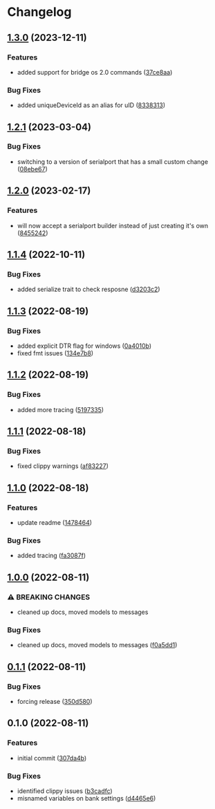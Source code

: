 # Changelog

## [1.3.0](https://github.com/beckler/pirate-midi-rs/compare/v1.2.1...v1.3.0) (2023-12-11)


### Features

* added support for bridge os 2.0 commands ([37ce8aa](https://github.com/beckler/pirate-midi-rs/commit/37ce8aa786a1a2d3af98204850807253e51c4c77))


### Bug Fixes

* added uniqueDeviceId as an alias for uID ([8338313](https://github.com/beckler/pirate-midi-rs/commit/8338313689d8ff81bb1c69b158602f0483543b07))

## [1.2.1](https://github.com/beckler/pirate-midi-rs/compare/v1.2.0...v1.2.1) (2023-03-04)


### Bug Fixes

* switching to a version of serialport that has a small custom change ([08ebe67](https://github.com/beckler/pirate-midi-rs/commit/08ebe6729be1b586d14851fec47a55e486ac9e69))

## [1.2.0](https://github.com/beckler/pirate-midi-rs/compare/v1.1.4...v1.2.0) (2023-02-17)


### Features

* will now accept a serialport builder instead of just creating it's own ([8455242](https://github.com/beckler/pirate-midi-rs/commit/8455242bc5cd70460e9266462dbdc844231752b7))

## [1.1.4](https://github.com/beckler/pirate-midi-rs/compare/v1.1.3...v1.1.4) (2022-10-11)


### Bug Fixes

* added serialize trait to check resposne ([d3203c2](https://github.com/beckler/pirate-midi-rs/commit/d3203c269c955b4f4bb3ac0b2290835996b413fa))

## [1.1.3](https://github.com/beckler/pirate-midi-rs/compare/v1.1.2...v1.1.3) (2022-08-19)


### Bug Fixes

* added explicit DTR flag for windows ([0a4010b](https://github.com/beckler/pirate-midi-rs/commit/0a4010b7fe42d69135d9d97458b119e04d9ad37d))
* fixed fmt issues ([134e7b8](https://github.com/beckler/pirate-midi-rs/commit/134e7b84cd22fbe23f809cc85c2879822d4f202a))

## [1.1.2](https://github.com/beckler/pirate-midi-rs/compare/v1.1.1...v1.1.2) (2022-08-19)


### Bug Fixes

* added more tracing ([5197335](https://github.com/beckler/pirate-midi-rs/commit/5197335dbdc6114af8caff27e9db1823d0d59c26))

## [1.1.1](https://github.com/beckler/pirate-midi-rs/compare/v1.1.0...v1.1.1) (2022-08-18)


### Bug Fixes

* fixed clippy warnings ([af83227](https://github.com/beckler/pirate-midi-rs/commit/af832276b1550532d3bbe0c2a8ceb3b5f0630c93))

## [1.1.0](https://github.com/beckler/pirate-midi-rs/compare/v1.0.0...v1.1.0) (2022-08-18)


### Features

* update readme ([1478464](https://github.com/beckler/pirate-midi-rs/commit/1478464e4c3f0727a43b6cd6fb45fb7750501846))


### Bug Fixes

* added tracing ([fa3087f](https://github.com/beckler/pirate-midi-rs/commit/fa3087f9e3097eae412ca7ddfdaf878887b03a09))

## [1.0.0](https://github.com/beckler/pirate-midi-rs/compare/v0.1.1...v1.0.0) (2022-08-11)


### ⚠ BREAKING CHANGES

* cleaned up docs, moved models to messages

### Bug Fixes

* cleaned up docs, moved models to messages ([f0a5dd1](https://github.com/beckler/pirate-midi-rs/commit/f0a5dd17a47400b47779cf253f82b28fda899b5e))

## [0.1.1](https://github.com/beckler/pirate-midi-rs/compare/v0.1.0...v0.1.1) (2022-08-11)


### Bug Fixes

* forcing release ([350d580](https://github.com/beckler/pirate-midi-rs/commit/350d580164bbb43449e099dcdea3a37404e889c7))

## 0.1.0 (2022-08-11)


### Features

* initial commit ([307da4b](https://github.com/beckler/pirate-midi-rs/commit/307da4b198f8a48cfc72fca17ebbc8136f072abc))


### Bug Fixes

* identified clippy issues ([b3cadfc](https://github.com/beckler/pirate-midi-rs/commit/b3cadfc0b0a90ae7e93443e0bc4f4689f7dedb11))
* misnamed variables on bank settings ([d4465e6](https://github.com/beckler/pirate-midi-rs/commit/d4465e6d9c3aa55d82d440b7e41b77331676043b))
